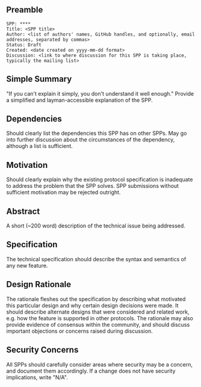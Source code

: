 ## Preamble

```
SPP: ****
Title: <SPP title>
Author: <list of authors' names, GitHub handles, and optionally, email addresses, separated by commas>
Status: Draft
Created: <date created on yyyy-mm-dd format>
Discussion: <link to where discussion for this SPP is taking place, typically the mailing list>
```

## Simple Summary
"If you can't explain it simply, you don't understand it well enough." Provide a simplified and
layman-accessible explanation of the SPP.

## Dependencies
Should clearly list the dependencies this SPP has on other SPPs. May go into further
discussion about the circumstances of the dependency, although a list is sufficient.

## Motivation
Should clearly explain why the existing protocol specification is inadequate to address the problem
that the SPP solves. SPP submissions without sufficient motivation may be rejected outright.

## Abstract
A short (~200 word) description of the technical issue being addressed.

## Specification
The technical specification should describe the syntax and semantics of any new feature.

## Design Rationale
The rationale fleshes out the specification by describing what motivated this particular design and
why certain design decisions were made. It should describe alternate designs that were
considered and related work, e.g. how the feature is supported in other protocols. The rationale
may also provide evidence of consensus within the community, and should discuss important
objections or concerns raised during discussion.

## Security Concerns
All SPPs should carefully consider areas where security may be a concern, and document them
accordingly. If a change does not have security implications, write "N/A".
